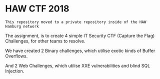 # HAW CTF 2018

```This repository moved to a private repository inside of the HAW Hamburg network```

The assignment, is to create 4 simple IT Security CTF (Capture the Flag) Challenges, for other teams to resolve.

We have created 2 Binary challenges, which utilise exotic kinds of Buffer Overflows.

And 2 Web Challenges, which utilise XXE vulnerabilities and blind SQL Injection.
